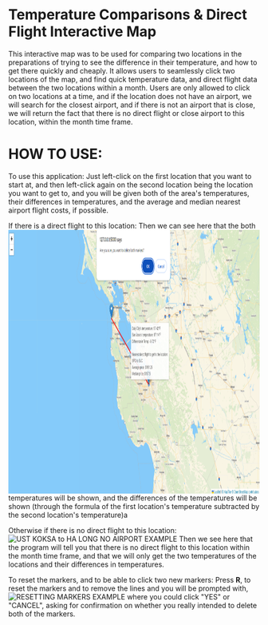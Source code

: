 # Temperature Comparisons & Direct Flight Interactive Map 
This interactive map was to be used for comparing two locations in the preparations of trying to see the difference in their temperature,
and how to get there quickly and cheaply. It allows users to seamlessly click two locations of the map, and find quick temperature data, and
direct flight data between the two locations within a month. Users are only allowed to click on two locations at a time, and if the location does
not have an airport, we will search for the closest airport, and if there is not an airport that is close, we will return the fact that there is
no direct flight or close airport to this location, within the month time frame. 

# HOW TO USE:
To use this application: 
Just left-click on the first location that you want to start at, and then left-click again on the second location being the location you want to get to, and you will be given both of the area's temperatures, their differences in temperatures, and the average and median nearest airport flight costs, if possible.



If there is a direct flight to this location:
<img align="left" width="699" height="528" src="https://github.com/ethan893/Moving-Interactive-Map/blob/main/tests_examples/RESETTING%20MARKERS%20EXAMPLE.PNG">
Then we can see here that the both temperatures will be shown, and the differences of the temperatures will be shown (through the formula of
the first location's temperature subtracted by the second location's temperature)a



Otherwise if there is no direct flight to this location:
![UST KOKSA to HA LONG NO AIRPORT EXAMPLE](https://github.com/ethan893/Moving-Interactive-Map/assets/111919382/30f625df-ed2a-455d-9d38-1f064f67782b)
Then we see here that the program will tell you that there is no direct flight to this location within the month time frame, and that we will only get
the two temperatures of the locations and their differences in temperatures.



To reset the markers, and to be able to click two new markers:
Press **R**, to reset the markers and to remove the lines and you will be prompted with,
![RESETTING MARKERS EXAMPLE](https://github.com/ethan893/Moving-Interactive-Map/assets/111919382/753dc189-c965-4066-9ae7-824ec51a3dd5)
where you could click "YES" or "CANCEL", asking for confirmation on whether you really intended to delete both of the markers.
